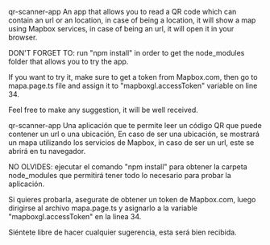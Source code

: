 qr-scanner-app
An app that allows you to read a QR code which can contain an url or an location, in case of being a location, it will show a map using Mapbox services, in case of being an url, it will open it in your browser.

DON'T FORGET TO: run "npm install" in order to get the node_modules folder that allows you to try the app.

If you want to try it, make sure to get a token from Mapbox.com, then go to mapa.page.ts file and assign it to "mapboxgl.accessToken" variable on line 34.

Feel free to make any suggestion, it will be well received.

qr-scanner-app
Una aplicación que te permite leer un código QR que puede contener un url o una ubicación, En caso de ser una ubicación, se mostrará un mapa utilizando los servicios de Mapbox, in caso de ser un url, este se abrirá en tu navegador.

NO OLVIDES: ejecutar el comando "npm install" para obtener la carpeta node_modules que permitirá tener todo lo necesario para probar la aplicación.

Si quieres probarla, asegurate de obtener un token de Mapbox.com, luego dirigirse al archivo mapa.page.ts y asignarlo a la variable "mapboxgl.accessToken" en la linea 34.

Siéntete libre de hacer cualquier sugerencia, esta será bien recibida.

